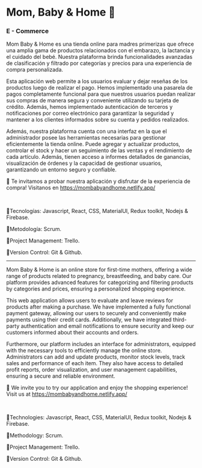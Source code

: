 # Mom, Baby & Home :star2:

### E - Commerce

Mom Baby & Home es una tienda online para madres primerizas que ofrece una amplia gama de productos relacionados con el embarazo, la lactancia y el cuidado del bebé. Nuestra plataforma brinda funcionalidades avanzadas de clasificación y filtrado por categorías y precios para una experiencia de compra personalizada. 

Esta aplicación web permite a los usuarios evaluar y dejar reseñas de los productos luego de realizar el pago. Hemos implementado una pasarela de pagos completamente funcional para que nuestros usuarios puedan realizar sus compras de manera segura y conveniente utilizando su tarjeta de crédito. Además, hemos implementado autenticación de terceros y notificaciones por correo electrónico para garantizar la seguridad y mantener a los clientes informados sobre su cuenta y pedidos realizados. 

Además, nuestra plataforma cuenta con una interfaz en la que el administrador posee las herramientas necesarias para gestionar eficientemente la tienda online. Puede agregar y actualizar productos, controlar el stock y hacer un seguimiento de las ventas y el rendimiento de cada artículo. Además, tienen acceso a informes detallados de ganancias, visualización de órdenes y la capacidad de gestionar usuarios, garantizando un entorno seguro y confiable.

:blue_heart: Te invitamos a probar nuestra aplicación y disfrutar de la experiencia de compra! Visitanos en https://mombabyandhome.netlify.app/ 

<br/>

:small_blue_diamond:Tecnologías: Javascript, React, CSS, MaterialUI, Redux toolkit, Nodejs & Firebase.

:small_blue_diamond:Metodología: Scrum. 

:small_blue_diamond:Project Management: Trello. 

:small_blue_diamond:Version Control:  Git & Github.

----

Mom Baby & Home is an online store for first-time mothers, offering a wide range of products related to pregnancy, breastfeeding, and baby care. Our platform provides advanced features for categorizing and filtering products by categories and prices, ensuring a personalized shopping experience.

This web application allows users to evaluate and leave reviews for products after making a purchase. We have implemented a fully functional payment gateway, allowing our users to securely and conveniently make payments using their credit cards. Additionally, we have integrated third-party authentication and email notifications to ensure security and keep our customers informed about their accounts and orders.

Furthermore, our platform includes an interface for administrators, equipped with the necessary tools to efficiently manage the online store. Administrators can add and update products, monitor stock levels, track sales and performance of each item. They also have access to detailed profit reports, order visualization, and user management capabilities, ensuring a secure and reliable environment.

:blue_heart: We invite you to try our application and enjoy the shopping experience! Visit us at https://mombabyandhome.netlify.app/


<br/>


:small_blue_diamond:Technologies: Javascript, React, CSS, MaterialUI, Redux toolkit, Nodejs & Firebase.

:small_blue_diamond:Methodology: Scrum. 

:small_blue_diamond:Project Management: Trello. 

:small_blue_diamond:Version Control:  Git & Github.

